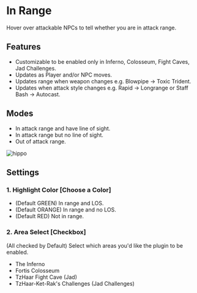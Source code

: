 # In Range

Hover over attackable NPCs to tell whether you are in attack range.

## Features
- Customizable to be enabled only in Inferno, Colosseum, Fight Caves, Jad Challenges.
- Updates as Player and/or NPC moves.
- Updates range when weapon changes e.g. Blowpipe -> Toxic Trident.
- Updates when attack style changes e.g. Rapid -> Longrange or Staff Bash -> Autocast.

## Modes
* In attack range and have line of sight.
* In attack range but no line of sight.
* Out of attack range.

![hippo](https://media2.giphy.com/media/v1.Y2lkPTc5MGI3NjExcTF2aXhtNGxhdTd5cm1oejlndnRwOHIyamNlb29kcG15ZHFzZWlvMSZlcD12MV9pbnRlcm5hbF9naWZfYnlfaWQmY3Q9Zw/aasWjyRt0NPxH8sizk/giphy.gif)

## Settings
### 1. Highlight Color [Choose a Color]
   - (Default GREEN) In range and LOS.
   - (Default ORANGE) In range and no LOS.
   - (Default RED) Not in range.
### 2. Area Select [Checkbox]
(All checked by Default) Select which areas you'd like the plugin to be enabled.
  - The Inferno
  - Fortis Colosseum
  - TzHaar Fight Cave (Jad)
  - TzHaar-Ket-Rak's Challenges (Jad Challenges)
